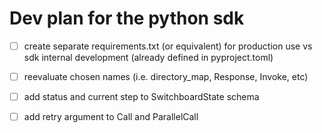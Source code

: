 # Dev plan for the python sdk

 - [ ] create separate requirements.txt (or equivalent) for production use vs sdk internal development (already defined in pyproject.toml)

 - [ ] reevaluate chosen names (i.e. directory_map, Response, Invoke, etc)

 - [ ] add status and current step to SwitchboardState schema

 - [ ] add retry argument to Call and ParallelCall


